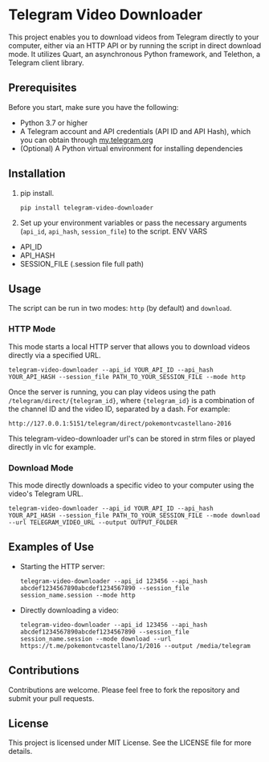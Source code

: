 # Telegram Video Downloader

This project enables you to download videos from Telegram directly to your computer, either via an HTTP API or by running the script in direct download mode. It utilizes Quart, an asynchronous Python framework, and Telethon, a Telegram client library.

## Prerequisites

Before you start, make sure you have the following:

- Python 3.7 or higher
- A Telegram account and API credentials (API ID and API Hash), which you can obtain through [my.telegram.org](https://my.telegram.org/)
- (Optional) A Python virtual environment for installing dependencies

## Installation

1. pip install.
   ```
   pip install telegram-video-downloader
   ```

2. Set up your environment variables or pass the necessary arguments (`api_id`, `api_hash`, `session_file`) to the script.
ENV VARS
- API_ID
- API_HASH
- SESSION_FILE (.session file full path)

## Usage

The script can be run in two modes: `http` (by default) and `download`.

### HTTP Mode

This mode starts a local HTTP server that allows you to download videos directly via a specified URL.

```
telegram-video-downloader --api_id YOUR_API_ID --api_hash YOUR_API_HASH --session_file PATH_TO_YOUR_SESSION_FILE --mode http
```

Once the server is running, you can play videos using the path `/telegram/direct/{telegram_id}`, where `{telegram_id}` is a combination of the channel ID and the video ID, separated by a dash. For example:
```
http://127.0.0.1:5151/telegram/direct/pokemontvcastellano-2016
```
This telegram-video-downloader url's can be stored in strm files or played directly in vlc for example.

### Download Mode

This mode directly downloads a specific video to your computer using the video's Telegram URL.

```
telegram-video-downloader --api_id YOUR_API_ID --api_hash YOUR_API_HASH --session_file PATH_TO_YOUR_SESSION_FILE --mode download --url TELEGRAM_VIDEO_URL --output OUTPUT_FOLDER
```

## Examples of Use

- Starting the HTTP server:
  ```
  telegram-video-downloader --api_id 123456 --api_hash abcdef1234567890abcdef1234567890 --session_file session_name.session --mode http
  ```

- Directly downloading a video:
  ```
  telegram-video-downloader --api_id 123456 --api_hash abcdef1234567890abcdef1234567890 --session_file session_name.session --mode download --url https://t.me/pokemontvcastellano/1/2016 --output /media/telegram
  ```

## Contributions

Contributions are welcome. Please feel free to fork the repository and submit your pull requests.

## License

This project is licensed under MIT License. See the LICENSE file for more details.
